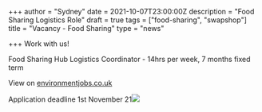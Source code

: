 +++
author = "Sydney"
date = 2021-10-07T23:00:00Z
description = "Food Sharing Logistics Role"
draft = true
tags = ["food-sharing", "swapshop"]
title = "Vacancy - Food Sharing"
type = "news"

+++
Work with us!

Food Sharing Hub Logistics Coordinator  - 14hrs per week, 7 months fixed term

View on [environmentjobs.co.uk](https://www.environmentjob.co.uk/jobs/83577-food-sharing-hub-logistics-coordinator "environmentjobs") 

Application deadline 1st November 21![](https://res.cloudinary.com/shrub-co-op/image/upload/v1633691556/shrubcoop.org/media/Copy_of_Were-hiring_zvuike.png)
